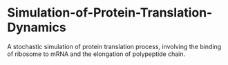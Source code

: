 # Simulation-of-Protein-Translation-Dynamics
A stochastic simulation of protein translation process, involving the binding of ribosome to mRNA and the elongation of polypeptide chain. 
